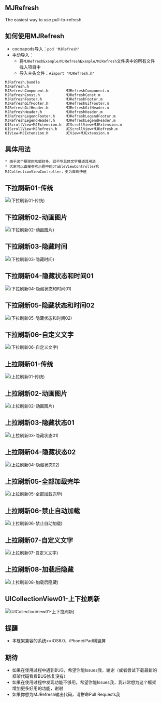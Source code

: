 ## MJRefresh
The easiest way to use pull-to-refresh

## 如何使用MJRefresh
* cocoapods导入：`pod 'MJRefresh'`
* 手动导入：
    * 将`MJRefreshExample/MJRefreshExample/MJRefresh`文件夹中的所有文件拽入项目中
    * 导入主头文件：`#import "MJRefresh.h"`
```objc
MJRefresh.bundle
MJRefresh.h
MJRefreshComponent.h        MJRefreshComponent.m
MJRefreshConst.h            MJRefreshConst.m
MJRefreshFooter.h           MJRefreshFooter.m
MJRefreshGifFooter.h        MJRefreshGifFooter.m
MJRefreshGifHeader.h        MJRefreshGifHeader.m
MJRefreshHeader.h           MJRefreshHeader.m
MJRefreshLegendFooter.h     MJRefreshLegendFooter.m
MJRefreshLegendHeader.h     MJRefreshLegendHeader.m
UIScrollView+MJExtension.h  UIScrollView+MJExtension.m
UIScrollView+MJRefresh.h    UIScrollView+MJRefresh.m
UIView+MJExtension.h        UIView+MJExtension.m
```

## 具体用法
```objc
* 由于这个框架的功能较多，就不写具体文字描述其用法
* 大家可以直接参考示例中的JTableViewController和MJCollectionViewController，更为直观快速
```
 
## 下拉刷新01-传统
![(下拉刷新01-传统)](http://images.cnitblog.com/blog2015/497279/201503/061058415392353.gif)
 
## 下拉刷新02-动画图片
![(下拉刷新02-动画图片)](http://images.cnitblog.com/blog2015/497279/201503/061058471802342.gif)
 
## 下拉刷新03-隐藏时间
![(下拉刷新03-隐藏时间)](http://images.cnitblog.com/blog2015/497279/201503/061058524778760.gif)
 
## 下拉刷新04-隐藏状态和时间01
![(下拉刷新04-隐藏状态和时间01)](http://images.cnitblog.com/blog2015/497279/201503/061058576024893.gif)
 
## 下拉刷新05-隐藏状态和时间02
![(下拉刷新05-隐藏状态和时间02)](http://images.cnitblog.com/blog2015/497279/201503/061059030865069.gif)
 
## 下拉刷新06-自定义文字
![(下拉刷新06-自定义文字)](http://images.cnitblog.com/blog2015/497279/201503/061059084149730.gif)
 
## 上拉刷新01-传统
![(上拉刷新01-传统)](http://images.cnitblog.com/blog2015/497279/201503/061101472745361.gif)
 
## 上拉刷新02-动画图片
![(上拉刷新02-动画图片)](http://images.cnitblog.com/blog2015/497279/201503/061056372743988.gif)
 
## 上拉刷新03-隐藏状态01
![(上拉刷新03-隐藏状态01)](http://images.cnitblog.com/blog2015/497279/201503/061102028365517.gif)
 
## 上拉刷新04-隐藏状态02
![(上拉刷新04-隐藏状态02)](http://images.cnitblog.com/blog2015/497279/201503/061058093525085.gif)
 
## 上拉刷新05-全部加载完毕
![(上拉刷新05-全部加载完毕)](http://images.cnitblog.com/blog2015/497279/201503/061058172117420.gif)
 
## 上拉刷新06-禁止自动加载
![(上拉刷新06-禁止自动加载)](http://images.cnitblog.com/blog2015/497279/201503/061058237119539.gif)
 
## 上拉刷新07-自定义文字
![(上拉刷新07-自定义文字)](http://images.cnitblog.com/blog2015/497279/201503/061058299618115.gif)
 
## 上拉刷新08-加载后隐藏
![(上拉刷新08-加载后隐藏)](http://images.cnitblog.com/blog2015/497279/201503/061058360395406.gif)
 
## UICollectionView01-上下拉刷新
![(UICollectionView01-上下拉刷新)](http://images.cnitblog.com/blog2015/497279/201503/061103282897223.gif)


## 提醒
* 本框架兼容的系统>=iOS6.0，iPhone\iPad横竖屏

## 期待
* 如果在使用过程中遇到BUG，希望你能Issues我，谢谢（或者尝试下载最新的框架代码看看BUG修复没有）
* 如果在使用过程中发现功能不够用，希望你能Issues我，我非常想为这个框架增加更多好用的功能，谢谢
* 如果你想为MJRefresh输出代码，请拼命Pull Requests我
